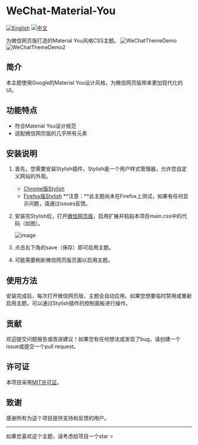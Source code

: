 # WeChat-Material-You

[![English](https://img.shields.io/badge/lang-English-blue.svg)](README.en.md)
[![中文](https://img.shields.io/badge/lang-中文-red.svg)](README.md)

为微信网页版打造的Material You风格CSS主题。
![WeChatThemeDemo](https://github.com/user-attachments/assets/82c46d03-72d4-45a9-944d-1f1b4dbd5407)
![WeChatThemeDemo2](https://github.com/user-attachments/assets/39a5b1c4-5ac6-4d1b-9565-add70e82ad12)

## 简介

本主题使用Google的Material You设计风格，为微信网页版带来更加现代化的UI。

## 功能特点

- 符合Material You设计规范
- 适配微信网页版的几乎所有元素

## 安装说明

1. 首先，您需要安装Stylish插件。Stylish是一个用户样式管理器，允许您自定义网站的外观。

   - [Chrome版Stylish](https://chrome.google.com/webstore/detail/stylish-custom-themes-for/fjnbnpbmkenffdnngjfgmeleoegfcffe)
   - [Firefox版Stylish](https://addons.mozilla.org/en-US/firefox/addon/stylish/) **注意：**此主题尚未在Firefox上测试，如果有任何显示问题，请通过issues反馈。

2. 安装完Stylish后，打开[微信网页版](https://wx.qq.com/)，启用扩展并粘贴本项目main.css中的代码（如图）。

   ![image](https://github.com/user-attachments/assets/432a313a-4847-4309-a574-445f674d7111)

   

3. 点击右下角的save（保存）即可启用主题。

4. 可能需要刷新微信网页版页面以启用主题。

## 使用方法

安装完成后，每次打开微信网页版，主题会自动应用。如果您想要临时禁用或重新启用主题，可以通过Stylish插件的控制面板进行操作。

## 贡献

欢迎提交问题报告或改进建议！如果您有任何想法或发现了bug，请创建一个issue或提交一个pull request。

## 许可证

本项目采用[MIT许可证](LICENSE)。

## 致谢

感谢所有为这个项目提供支持和反馈的用户。

---

如果您喜欢这个主题，请考虑给项目一个star ⭐️
